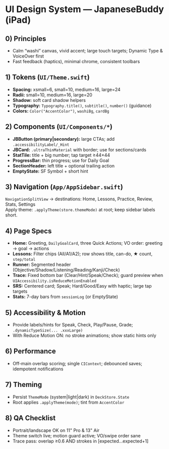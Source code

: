 # UI Design System — JapaneseBuddy (iPad)

## 0) Principles
- Calm “washi” canvas, vivid accent; large touch targets; Dynamic Type & VoiceOver first  
- Fast feedback (haptics), minimal chrome, consistent toolbars

## 1) Tokens (`UI/Theme.swift`)
- **Spacing:** xsmall=6, small=10, medium=16, large=24  
- **Radii:** small=10, medium=16, large=20  
- **Shadow:** soft card shadow helpers  
- **Typography:** `Typography.title()`, `subtitle()`, `number()` (guidance)  
- **Colors:** `Color("AccentColor")`, `washiBg`, `cardBg`

## 2) Components (`UI/Components/*`)
- **JBButton (primary|secondary):** large CTAs; add `.accessibilityLabel/_Hint`  
- **JBCard:** `.ultraThinMaterial` with border; use for sections/cards  
- **StatTile:** title + big number; tap target ≥44×44  
- **ProgressBar:** thin progress; use for Daily Goal  
- **SectionHeader:** left title + optional trailing action  
- **EmptyState:** SF Symbol + short hint

## 3) Navigation (`App/AppSidebar.swift`)
`NavigationSplitView` → destinations: Home, Lessons, Practice, Review, Stats, Settings  
Apply theme: `.applyTheme(store.themeMode)` at root; keep sidebar labels short.

## 4) Page Specs
- **Home:** Greeting, `DailyGoalCard`, three Quick Actions; VO order: greeting → goal → actions  
- **Lessons:** Filter chips (All/A1/A2); row shows title, can-do, ★ count, `step/total`  
- **Runner:** Segmented header (Objective/Shadow/Listening/Reading/Kanji/Check)  
- **Trace:** Fixed bottom bar (Clear/Hint/Speak/Check); guard preview when `UIAccessibility.isReduceMotionEnabled`  
- **SRS:** Centered card; Speak; Hard/Good/Easy with haptic; large tap targets  
- **Stats:** 7-day bars from `sessionLog` (or EmptyState)

## 5) Accessibility & Motion
- Provide labels/hints for Speak, Check, Play/Pause, Grade; `.dynamicTypeSize(... .xxxLarge)`  
- With Reduce Motion ON: no stroke animations; show static hints only

## 6) Performance
- Off-main overlap scoring; single `CIContext`; debounced saves; idempotent notifications

## 7) Theming
- Persist `ThemeMode` (system|light|dark) in `DeckStore.State`  
- Root applies `.applyTheme(mode)`; tint from `AccentColor`

## 8) QA Checklist
- Portrait/landscape OK on 11" Pro & 13" Air  
- Theme switch live; motion guard active; VO/swipe order sane  
- Trace pass: overlap ≥0.6 AND strokes in [expected…expected+1]
